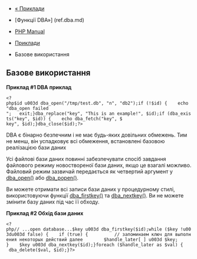 - [« Приклади](dba.examples.md)
- [Функції DBA»] (ref.dba.md)

- [PHP Manual](index.md)
- [Приклади](dba.examples.md)
- Базове використання

## Базове використання

**Приклад #1 DBA приклад**

` <?php$id u003d dba_open("/tmp/test.db", "n", "db2");if (!$id) {    echo "dba_open failed
";   exit;}dba_replace("key", "This is an example!", $id);if (dba_exists("key", $id)) {    echo dba_fetch("key", $ key", $id);}dba_close($id);?> `

DBA є бінарно безпечним і не має будь-яких довільних
обмежень. Тим не менш, він успадковує всі обмеження, встановлені
базовою реалізацією бази даних

Усі файлові бази даних повинні забезпечувати спосіб завдання файлового
режиму новоствореної бази даних, якщо це взагалі можливо.
Файловий режим зазвичай передається як четвертий аргумент у
[dba_open()](function.dba-open.md) або
[dba_popen()](function.dba-popen.md).

Ви можете отримати всі записи бази даних у процедурному стилі, використовуючи
функції [dba_firstkey()](function.dba-firstkey.md) та
[dba_nextkey()](function.dba-nextkey.md). Ви не можете змінити базу
даних під час її обходу.

**Приклад #2 Обхід бази даних**

` <?php// ...open database...$key u003d dba_firstkey($id);while ($key !u003du003d false) {    if (true) {          // запоминаем ключ для выполнения некоторых действий далее        $handle_later[ ] u003d $key; }    $key u003d dba_nextkey($id);}foreach ($handle_later as $val) {    dba_delete($val, $id);}?> `
